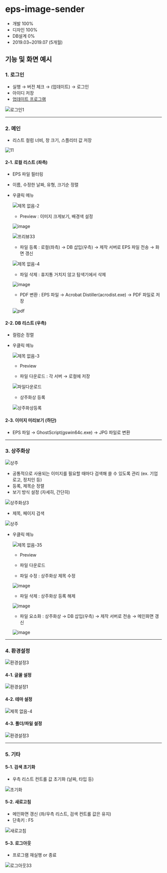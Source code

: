 # eps-image-sender

- 개발 100%
- 디자인 100%
- DB설계 0%
- 2019.03~2019.07 (5개월)

## 기능 및 화면 예시

### 1. 로그인
- 실행 → 버전 체크 → (업데이트) → 로그인
- 아이디 저장
- [업데이트 프로그램](https://github.com/yeaeun23/program-updater)

![로그인1](https://user-images.githubusercontent.com/14077108/137291376-03ce0c20-7eae-44e0-9d8e-d9f7eefe9474.png)

- - - 

### 2. 메인
- 리스트 컬럼 너비, 창 크기, 스플리터 값 저장

![11](https://user-images.githubusercontent.com/14077108/137291838-cdadd199-0768-4ef5-b41e-5a0a1dae9dda.png)

#### 2-1. 로컬 리스트 (좌측)
- EPS 파일 필터링
- 이름, 수정한 날짜, 유형, 크기순 정렬
- 우클릭 메뉴

    ![제목 없음-2](https://user-images.githubusercontent.com/14077108/137301544-0ecbd44e-2fdb-4ab0-885d-0477a609e4c0.png)

    + Preview : 이미지 크게보기, 배경색 설정
    
    ![image](https://user-images.githubusercontent.com/14077108/137304377-d97531c5-d89e-4a76-b49f-bf3c01ca73ac.png)   
    
    ![프리뷰33](https://user-images.githubusercontent.com/14077108/137305783-356057b8-ba0d-4c54-a3d9-1b98161045df.png)

    + 파일 등록 : 로컬(좌측) → DB 삽입(우측) → 제작 서버로 EPS 파일 전송 → 화면 갱신
    
    ![제목 없음-4](https://user-images.githubusercontent.com/14077108/137322970-731d851e-3650-4135-97eb-c35f7ce61b52.png)

    + 파일 삭제 : 휴지통 거치지 않고 탐색기에서 삭제
    
    ![image](https://user-images.githubusercontent.com/14077108/137304255-954ec3d0-8d5d-43c6-84a5-7e31b555fc24.png)

    + PDF 변환 : EPS 파일 → Acrobat Distiller(acrodist.exe) → PDF 파일로 저장
    
    ![pdf](https://user-images.githubusercontent.com/14077108/137302201-ec80dca7-46c3-4423-bc9a-9195566904b0.png)

#### 2-2. DB 리스트 (우측)
- 컬럼순 정렬
- 우클릭 메뉴

    ![제목 없음-3](https://user-images.githubusercontent.com/14077108/137307519-ea34a362-801a-4a42-8ec5-123f18feea00.png)

    + Preview

    + 파일 다운로드 : 각 서버 → 로컬에 저장
    
    ![파일다운로드](https://user-images.githubusercontent.com/14077108/137307863-8910d95b-db87-412a-ab1e-92721fffcb3f.png)

    + 상주화상 등록 
    
    ![상주화상등록](https://user-images.githubusercontent.com/14077108/137307960-8816f434-9f70-4385-a300-e14887a23b77.png)

#### 2-3. 이미지 미리보기 (하단)

- EPS 파일 → GhostScript(gswin64c.exe) → JPG 파일로 변환

- - -

### 3. 상주화상

![상주](https://user-images.githubusercontent.com/14077108/137317980-31726d38-8374-4f7d-8079-7bcbb930291c.png)

- 공통적으로 사용되는 이미지를 필요할 때마다 검색해 쓸 수 있도록 관리 (ex. 기업 로고, 정치인 등)
- 등록, 제목순 정렬
- 보기 방식 설정 (자세히, 간단히)

![상주화상3](https://user-images.githubusercontent.com/14077108/137308886-0377ac3a-9511-4bc1-b671-2086c7f36c03.png)

- 제목, 페이지 검색

![상주](https://user-images.githubusercontent.com/14077108/137311713-7d6bfc2a-dbcb-480e-ba79-6d8165d56141.png)

- 우클릭 메뉴
    
    ![제목 없음-35](https://user-images.githubusercontent.com/14077108/137310837-a15bf89c-877d-4e03-aa44-1fbb912d5152.png)

    + Preview

    + 파일 다운로드

    + 파일 수정 : 상주화상 제목 수정

    ![image](https://user-images.githubusercontent.com/14077108/137311003-7a1a6d1d-ca8b-483d-adfc-7e30564b010d.png)

    + 파일 삭제 : 상주화상 등록 해제

    ![image](https://user-images.githubusercontent.com/14077108/137311024-fa339c89-9de0-4425-9329-bdcc3b4f09fe.png)

    + 파일 요소화 : 상주화상 → DB 삽입(우측) → 제작 서버로 전송 → 메인화면 갱신

    ![image](https://user-images.githubusercontent.com/14077108/137333897-a9707876-46bb-4dea-a153-d81ed71ae584.png)

- - -

### 4. 환경설정

![환경설정3](https://user-images.githubusercontent.com/14077108/137309565-95847dea-4540-4139-a634-8610e2359242.png)

#### 4-1. 글꼴 설정

![환경설정1](https://user-images.githubusercontent.com/14077108/137308585-5b83487b-106f-4cc3-a12c-eef942ea83d3.png)

#### 4-2. 테마 설정

![제목 없음-4](https://user-images.githubusercontent.com/14077108/137309875-4ceb423c-4ee4-4195-83ec-d084b7b75d92.png)

#### 4-3. 폴더/파일 설정

![환경설정3](https://user-images.githubusercontent.com/14077108/137308312-b8af0176-ebb1-4867-940d-79f3a523802a.png)

- - -

### 5. 기타

#### 5-1. 검색 초기화
- 우측 리스트 컨트롤 값 초기화 (날짜, 타입 등)

![초기화](https://user-images.githubusercontent.com/14077108/137319358-23766ada-de22-48a1-a35e-7a64af853b9f.png)

#### 5-2. 새로고침
- 메인화면 갱신 (좌/우측 리스트, 검색 컨트롤 값은 유지)
- 단축키 : F5

![새로고침](https://user-images.githubusercontent.com/14077108/137318549-9e09f02e-aa6e-456b-93bc-14f53086a4e0.png)

#### 5-3. 로그아웃
- 프로그램 재실행 or 종료

![로그아웃33](https://user-images.githubusercontent.com/14077108/137304130-cc33c449-c81e-4587-be6e-ad03afc15033.png)
